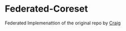 # Federated-Coreset
Federated Implemenattion of the original repo by [Craig](https://github.com/baharanm/craig)
